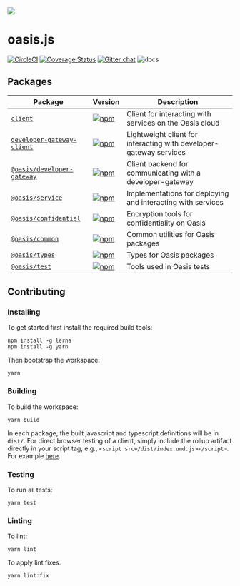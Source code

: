 <img src="https://images.squarespace-cdn.com/content/5b368c164eddec44efc17fbb/1552443492143-VIVRAXWMICP0MBFR6B7Z/OasisLabs_Primary_Logo_Red_RGB.png?format=1500w&content-type=image%2Fpng"/>

# oasis.js

[![CircleCI](https://circleci.com/gh/oasislabs/oasis-client.svg?style=svg&circle-token=696729782cc74168d05f5fbb37d49a3e5e6065d3)](https://circleci.com/gh/oasislabs/oasis-client)
[![Coverage Status](https://coveralls.io/repos/github/oasislabs/oasis-client/badge.svg?branch=master&t=yu91jw)](https://coveralls.io/github/oasislabs/oasis-client?branch=master)
[![Gitter chat](https://badges.gitter.im/Oasis-official/Lobby.svg)](https://gitter.im/Oasis-official/Lobby?utm_source=badge&utm_medium=badge&utm_campaign=pr-badge&utm_content=badge)
![docs](https://readthedocs.com/projects/oasis-labs-oasis-client/badge/?version=latest)

## Packages

| Package                                                           | Version                                                                                                                   | Description                                                        |
| ----------------------------------------------------------------- | ------------------------------------------------------------------------------------------------------------------------- | ------------------------------------------------------------------ |
| [`client`](/packages/client)                                      | [![npm](https://img.shields.io/npm/v/client.svg)](https://www.npmjs.com)                                                  | Client for interacting with services on the Oasis cloud            |
| [`developer-gateway-client`](/packages/developer-gateway-client)  | [![npm](https://img.shields.io/npm/v/client.svg)](https://www.npmjs.com)                                                  | Lightweight client for interacting with developer-gateway services |
| [`@oasis/developer-gateway`](/packages/developer-gateway)         | [![npm](https://img.shields.io/npm/v/client.svg)](https://www.npmjs.com)                                                  | Client backend for communicating with a developer-gateway          |
| [`@oasis/service`](/packages/service)                             | [![npm](https://img.shields.io/npm/v/client.svg)](https://www.npmjs.com)                                                  | Implementations for deploying and interacting with services        |
| [`@oasis/confidential`](/packages/confidential)                   | [![npm](https://img.shields.io/npm/v/client.svg)](https://www.npmjs.com)                                                  | Encryption tools for confidentiality on Oasis                      |
| [`@oasis/common`](/packages/common)                               | [![npm](https://img.shields.io/npm/v/client.svg)](https://www.npmjs.com)                                                  | Common utilities for Oasis packages                                |
| [`@oasis/types`](/packages/types)                                 | [![npm](https://img.shields.io/npm/v/client.svg)](https://www.npmjs.com)                                                  | Types for Oasis packages                                           |
| [`@oasis/test`](/packages/test)                                   | [![npm](https://img.shields.io/npm/v/client.svg)](https://www.npmjs.com)                                                  | Tools used in Oasis tests                                          |


## Contributing

### Installing

To get started first install the required build tools:

```
npm install -g lerna
npm install -g yarn
```

Then bootstrap the workspace:

```
yarn
```

### Building

To build the workspace:

```
yarn build
```

In each package, the built javascript and typescript definitions will be in `dist/`. For direct browser testing of a client, simply include the rollup artifact directly in your script tag, e.g., `<script src=/dist/index.umd.js></script>`. For example [here](https://github.com/oasislabs/oasis-client/blob/armani/wallet/packages/client/test/browser/service/index.html#L3).

### Testing

To run all tests:

```
yarn test
```

### Linting

To lint:

```
yarn lint
```


To apply lint fixes:

```
yarn lint:fix
```
